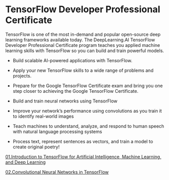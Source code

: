 # TensorFlow Developer Professional Certificate
TensorFlow is one of the most in-demand and popular open-source deep learning frameworks available today. The DeepLearning.AI TensorFlow Developer Professional Certificate program teaches you applied machine learning skills with TensorFlow so you can build and train powerful models.
- Build scalable AI-powered applications with TensorFlow. 
- Apply your new TensorFlow skills to a wide range of problems and projects. 
- Prepare for the Google TensorFlow Certificate exam and bring you one step closer to achieving the Google TensorFlow Certificate.

- Build and train neural networks using TensorFlow
- Improve your network’s performance using convolutions as you train it to identify real-world images
- Teach machines to understand, analyze, and respond to human speech with natural language processing systems
- Process text, represent sentences as vectors, and train a model to create original poetry!

[01.Introduction to TensorFlow for Artificial Intelligence, Machine Learning, and Deep Learning](https://github.com/udaypratapyati/DeepLearning_With_Tensorflow2/tree/master/05.TensorFlow%20Developer%20Professional%20Certificate/01.Introduction-tensorflow)

[02.Convolutional Neural Networks in TensorFlow](https://github.com/udaypratapyati/DeepLearning_With_Tensorflow2/tree/master/05.TensorFlow%20Developer%20Professional%20Certificate/02.ConvolutionalNeuralNetwork)
